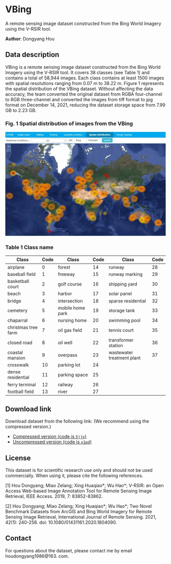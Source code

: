 # VBing
A remote sensing image dataset constructed from the Bing World Imagery using the V-RSIR tool. 

<b>Author</b>: Dongyang Hou

## Data description

VBing is a remote sensing image dataset constructed from the Bing World Imagery using the V-RSIR tool. It covers 38 classes (see Table 1) and contains a total of 58,944 images. Each class contains at least 1500 images with spatial resolutions ranging from 0.07 m to 38.22 m. Figure 1 represents the spatial distribution of the VBing dataset. Without affecting the data accuracy, the team converted the original dataset from RGBA four-channel to RGB three-channel and converted the images from tiff format to jpg format on December 14, 2021, reducing the dataset storage space from 7.99 GB to 2.23 GB.

### Fig. 1 Spatial distribution of images from the VBing

![image-20230328130111559](https://github.com/GeoRSAI/VBing/blob/master/figures/spatial_distribution.jpg)

### Table 1 Class name

| Class               | Code | Class            | Code | Class                      | Code |
| ------------------- | ---- | ---------------- | ---- | -------------------------- | ---- |
| airplane            | 0    | forest           | 14   | runway                     | 28   |
| baseball field      | 1    | freeway          | 15   | runway marking             | 29   |
| basketball court    | 2    | golf course      | 16   | shipping yard              | 30   |
| beach               | 3    | harbor           | 17   | solar panel                | 31   |
| bridge              | 4    | intersection     | 18   | sparse residential         | 32   |
| cemetery            | 5    | mobile home park | 19   | storage tank               | 33   |
| chaparral           | 6    | nursing home     | 20   | swimming pool              | 34   |
| christmas tree farm | 7    | oil gas field    | 21   | tennis court               | 35   |
| closed road         | 8    | oil well         | 22   | transformer station        | 36   |
| coastal mansion     | 9    | overpass         | 23   | wastewater treatment plant | 37   |
| crosswalk           | 10   | parking lot      | 24   |                            |      |
| dense residential   | 11   | parking space    | 25   |                            |      |
| ferry terminal      | 12   | railway          | 26   |                            |      |
| football field      | 13   | river            | 27   |                            |      |

## Download link
Download dataset from the following link: (We recommend using the compressed version.)
- [Compressed version (code is `5jjv`)](https://pan.baidu.com/s/1HhP2_XwxDQtFercEFZQyEw)
- [Uncompressed version (code is `x1pd`)](https://pan.baidu.com/s/1eK-kJ5efY8PNpP0fQqjFeQ)

## License
This dataset is for scientific research use only and should not be used commercially. When using it, please cite the following references. 

[1] Hou Dongyang; Miao Zelang; Xing Huaqiao*; Wu Hao*; V-RSIR: an Open Access Web-based Image Annotation Tool for Remote Sensing Image Retrieval, IEEE Access. 2019, 7: 83852-83862.

[2] Hou Dongyang; Miao Zelang; Xing Huaqiao*; Wu Hao*; Two Novel Benchmark Datasets from ArcGIS and Bing World Imagery for Remote Sensing Image Retrieval, International Journal of Remote Sensing. 2021, 42(1): 240-258. doi: 10.1080/01431161.2020.1804090.

## Contact

For questions about the dataset, please contact me by email houdongyang1986@163. com.
